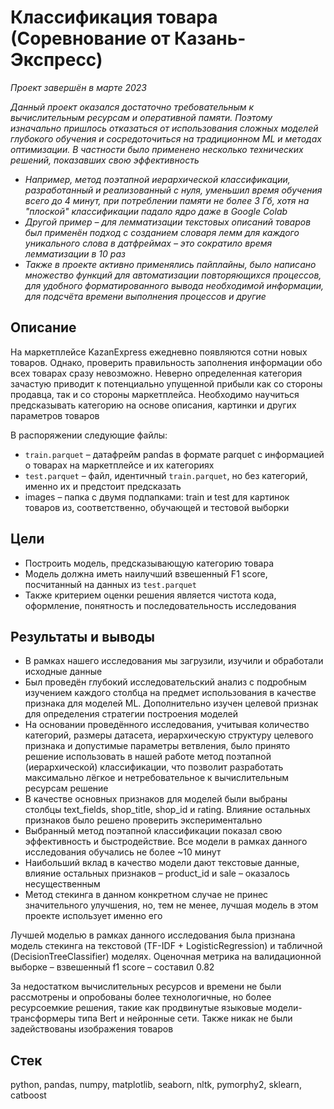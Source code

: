 # Классификация товара (Соревнование от Казань-Экспресс)
*Проект завершён в марте 2023*

*Данный проект оказался достаточно требовательным к вычислительным ресурсам и оперативной памяти. Поэтому изначально пришлось отказаться от использования сложных моделей глубокого обучения и сосредоточиться на традиционном ML и методах оптимизации. В частности было применено несколько технических решений, показавших свою эффективность*
- *Например, метод поэтапной иерархической классификации, разработанный и реализованный с нуля, уменьшил время обучения всего до 4 минут, при потреблении памяти не более 3 Гб, хотя на "плоской" классификации падало ядро даже в Google Colab*
- *Другой пример – для лемматизации текстовых описаний товаров был применён подход с созданием словаря лемм для каждого уникального слова в датфреймах – это сократило время лемматизации в 10 раз*
- *Также в проекте активно применялись пайплайны, было написано множество функций для автоматизации повторяющихся процессов, для удобного форматированного вывода необходимой информации, для подсчёта времени выполнения процессов и другие*

## Описание
На маркетплейсе KazanExpress ежедневно появляются сотни новых товаров. Однако, проверить правильность заполнения информации обо всех товарах сразу невозможно. Неверно определенная категория зачастую приводит к потенциально упущенной прибыли как со стороны продавца, так и со стороны маркетплейса. Необходимо научиться предсказывать категорию на основе описания, картинки и других параметров товаров

В распоряжении следующие файлы:
- `train.parquet` – датафрейм pandas в формате parquet с информацией о товарах на маркетплейсе и их категориях
- `test.parquet` – файл, идентичный `train.parquet`, но без категорий, именно их и предстоит предсказать
- images – папка с двумя подпапками: train и test для картинок товаров из, соответственно, обучающей и тестовой выборки

## Цели
- Построить модель, предсказывающую категорию товара
- Модель должна иметь наилучший взвешенный F1 score, посчитанный на данных из `test.parquet`
- Также критерием оценки решения является чистота кода, оформление, понятность и последовательность исследования

## Результаты и выводы
- В рамках нашего исследования мы загрузили, изучили и обработали исходные данные
- Был проведён глубокий исследовательский анализ с подробным изучением каждого столбца на предмет использования в качестве признака для моделей ML. Дополнительно изучен целевой признак для определения стратегии построения моделей
- На основании проведённого исследования, учитывая количество категорий, размеры датасета, иерархическую структуру целевого признака и допустимые параметры ветвления, было принято решение использовать в нашей работе метод поэтапной (иерархической) классификации, что позволит разработать максимально лёгкое и нетребовательное к вычислительным ресурсам решение
- В качестве основных признаков для моделей были выбраны столбцы text_fields, shop_title, shop_id и rating. Влияние остальных признаков было решено проверить экспериментально
- Выбранный метод поэтапной классификации показал свою эффективность и быстродействие. Все модели в рамках данного исследования обучались не более ~10 минут
- Наибольший вклад в качество модели дают текстовые данные, влияние остальных признаков – product_id и sale – оказалось несущественным
- Метод стекинга в данном конкретном случае не принес значительного улучшения, но, тем не менее, лучшая модель в этом проекте использует именно его

Лучшей моделью в рамках данного исследования была признана модель стекинга на текстовой (TF-IDF + LogisticRegression) и табличной (DecisionTreeClassifier) моделях. Оценочная метрика на валидационной выборке – взвешенный f1 score – составил 0.82

За недостатком вычислительных ресурсов и времени не были рассмотрены и опробованы более технологичные, но более ресурсоемкие решения, такие как продвинутые языковые модели-трансформеры типа Bert и нейронные сети. Также никак не были задействованы изображения товаров

## Стек
python, pandas, numpy, matplotlib, seaborn, nltk, pymorphy2, sklearn, catboost
